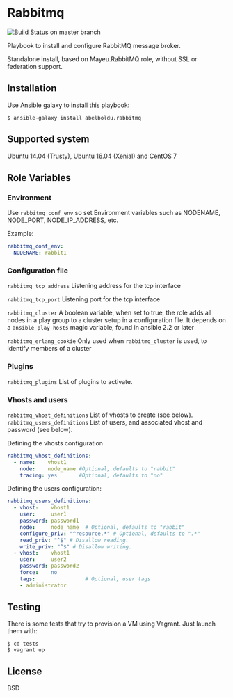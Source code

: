 Rabbitmq 
========

[![Build Status](https://travis-ci.org/abelboldu/ansible-rabbitmq.svg?branch=master)](https://travis-ci.org/abelboldu/ansible-rabbitmq) on master branch

Playbook to install and configure RabbitMQ message broker.

Standalone install, based on Mayeu.RabbitMQ role, without SSL or federation
support.

## Installation

Use Ansible galaxy to install this playbook:

    $ ansible-galaxy install abelboldu.rabbitmq

## Supported system

Ubuntu 14.04 (Trusty), Ubuntu 16.04 (Xenial) and CentOS 7

## Role Variables

### Environment

Use `rabbitmq_conf_env` so set Environment variables such as NODENAME,
NODE_PORT, NODE_IP_ADDRESS, etc.

Example:

```yaml
rabbitmq_conf_env:
  NODENAME: rabbit1

```

### Configuration file

`rabbitmq_tcp_address` Listening address for the tcp interface

`rabbitmq_tcp_port` Listening port for the tcp interface

`rabbitmq_cluster` A boolean variable, when set to true, the role adds all nodes in a play group to a cluster setup in a configuration file. It depends on a `ansible_play_hosts` magic variable, found in ansible 2.2 or later

`rabbitmq_erlang_cookie` Only used when `rabbitmq_cluster` is used, to identify members of a cluster

### Plugins

`rabbitmq_plugins` List of plugins to activate.

### Vhosts and users

`rabbitmq_vhost_definitions` List of vhosts to create (see below).
`rabbitmq_users_definitions` List of users, and associated vhost and password (see below).

Defining the vhosts configuration

```yaml
rabbitmq_vhost_definitions:
  - name:    vhost1
    node:    node_name #Optional, defaults to "rabbit"
    tracing: yes       #Optional, defaults to "no"
```

Defining the users configuration:

```yaml
rabbitmq_users_definitions:
  - vhost:    vhost1
    user:     user1
    password: password1
    node:     node_name  # Optional, defaults to "rabbit"
    configure_priv: "^resource.*" # Optional, defaults to ".*"
    read_priv: "^$" # Disallow reading.
    write_priv: "^$" # Disallow writing.
  - vhost:    vhost1
    user:     user2
    password: password2
    force:    no
    tags:                # Optional, user tags
    - administrator
```


## Testing

There is some tests that try to provision a VM using Vagrant. Just launch them
with:

    $ cd tests
    $ vagrant up



## License

BSD
